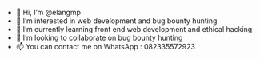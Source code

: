 - 👋 Hi, I’m @elangmp
- 👀 I’m interested in web development and bug bounty hunting
- 🌱 I’m currently learning front end web development and ethical hacking
- 💞️ I’m looking to collaborate on bug bounty hunting
- 📫 You can contact me on WhatsApp : 082335572923

<!---
elangmp/elangmp is a ✨ special ✨ repository because its `README.md` (this file) appears on your GitHub profile.
You can click the Preview link to take a look at your changes.
--->
